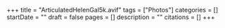 +++
title = "ArticulatedHelenGal5k.avif"
tags = ["Photos"]
categories = []
startDate = ""
draft = false
pages = []
description = ""
citations = []
+++
